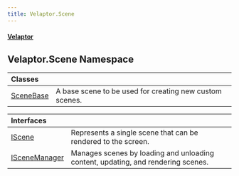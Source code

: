 ```yaml
---
title: Velaptor.Scene
---
```


#### [Velaptor](Namespaces.md 'Velaptor Namespaces')

## Velaptor.Scene Namespace

| Classes | |
| :--- | :--- |
| [SceneBase](Velaptor.Scene.SceneBase.md 'Velaptor.Scene.SceneBase') | A base scene to be used for creating new custom scenes. |

| Interfaces | |
| :--- | :--- |
| [IScene](Velaptor.Scene.IScene.md 'Velaptor.Scene.IScene') | Represents a single scene that can be rendered to the screen. |
| [ISceneManager](Velaptor.Scene.ISceneManager.md 'Velaptor.Scene.ISceneManager') | Manages scenes by loading and unloading content, updating, and rendering scenes. |
